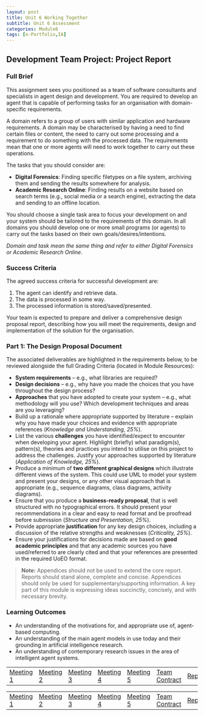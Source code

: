 ```yaml
---
layout: post
title: Unit 6 Working Together
subtitle: Unit 6 Assessment
categories: Module6
tags: [e-Portfolio,IA]
---
```

<html lang="en">

<body>

<h2>Development Team Project: Project Report </h2>

<h3>Full Brief</h3>

<p>
This assignment sees you positioned as a team of software consultants and specialists in agent design and development. You are required to develop an agent that is capable of performing tasks for an organisation with domain-specific requirements.
</p>

<p>
A domain refers to a group of users with similar application and hardware requirements. A domain may be characterised by having a need to find certain files or content, the need to carry out some processing and a requirement to do something with the processed data. The requirements mean that one or more agents will need to work together to carry out these operations.
</p>

<p>The tasks that you should consider are:</p>
<ul>
  <li><b>Digital Forensics</b>: Finding specific filetypes on a file system, archiving them and sending the results somewhere for analysis.</li>
  <li><b>Academic Research Online</b>: Finding results on a website based on search terms (e.g., social media or a search engine), extracting the data and sending to an offline location.</li>
</ul>

<p>
You should choose a single task area to focus your development on and your system should be tailored to the requirements of this domain. In all domains you should develop one or more small programs (or agents) to carry out the tasks based on their own goals/desires/intentions.
</p>

<p><i>Domain and task mean the same thing and refer to either Digital Forensics or Academic Research Online.</i></p>

<h3>Success Criteria </h3>
<p>The agreed success criteria for successful development are:</p>
<ol>
  <li>The agent can identify and retrieve data.</li>
  <li>The data is processed in some way.</li>
   <li>The processed information is stored/saved/presented.</li>
</ol>
<p>
Your team is expected to prepare and deliver a comprehensive design proposal report, describing how you will meet the requirements, design and implementation of the solution for the organisation.
</p>

<h3>Part 1: The Design Proposal Document</h3>

<p>The associated deliverables are highlighted in the requirements below, to be reviewed alongside the full Grading Criteria (located in Module Resources):</p>
<ul>
  <li><b>System requirements</b> – e.g., what libraries are required?</li>
  <li><b>Design decisions</b> – e.g., why have you made the choices that you have throughout the design process?</li>
  <li><b>Approaches</b> that you have adopted to create your system – e.g., what methodology will you use? Which development techniques and areas are you leveraging?</li>
  <li>Build up a rationale where appropriate supported by literature – explain why you have made your choices and evidence with appropriate references (<i>Knowledge and Understanding, 25%</i>).</li>
  <li>List the various <b>challenges</b> you have identified/expect to encounter when developing your agent. Highlight (briefly) what paradigm(s), pattern(s), theories and practices you intend to utilise on this project to address the challenges. Justify your approaches supported by literature (<i>Application of Knowledge, 25%</i>).</li>
  <li>Produce a minimum of <b>two different graphical designs</b> which illustrate different views of the system. This could use UML to model your system and present your designs, or any other visual approach that is appropriate (e.g., sequence diagrams, class diagrams, activity diagrams).</li>
  <li>Ensure that you produce a <b>business-ready proposal</b>, that is well structured with no typographical errors. It should present your recommendations in a clear and easy to read format and be proofread before submission (<i>Structure and Presentation, 25%</i>).</li>
  <li>Provide appropriate <b>justification</b> for any key design choices, including a discussion of the relative strengths and weaknesses (<i>Criticality, 25%</i>).</li>
  <li>Ensure your justifications for decisions made are based on <b>good academic principles</b> and that any academic sources you have used/referred to are clearly cited and that your references are presented in the required UoEO format.</li>
</ul>

<blockquote>
  <b>Note:</b> Appendices should not be used to extend the core report. Reports should stand alone, complete and concise. Appendices should only be used for supplementary/supporting information. A key part of this module is expressing ideas succinctly, concisely, and with necessary brevity.
</blockquote>

<h3>Learning Outcomes </h3>


<ul>
  <li>An understanding of the motivations for, and appropriate use of, agent-based computing.</li>
  <li>An understanding of the main agent models in use today and their grounding in artificial intelligence research.</li>
  <li>An understanding of contemporary research issues in the area of intelligent agent systems.</li>
</ul>

<table>
  <tr>
    <td><a href="../../../../artefacts/IA-Unit06-TeamE_Meeting1.pdf" target="_blank">Meeting 1</a></td>
    <td><a href="../../../../artefacts/IA-Unit06-TeamE_Meeting2.pdf" target="_blank">Meeting 2</a></td>
    <td><a href="../../../../artefacts/IA-Unit06-TeamE_Meeting3.pdf" target="_blank">Meeting 3</a></td>
    <td><a href="../../../../artefacts/IA-Unit06-TeamE_Meeting4.pdf" target="_blank">Meeting 4</a></td>
    <td><a href="../../../../artefacts/IA-Unit06-TeamE_Meeting5.pdf" target="_blank">Meeting 5</a></td>
    <td><a href="../../../../artefacts/IA-Unit06-Team_Contract.pdf" target="_blank">Team Contract</a></td>
    <td><a href="../../../../artefacts/IA-Unit06-DevelopmentTeamProjectReport.pdf" target="_blank">Report</a></td>
  </tr>
</table>

<table>
  <tr>
    <td><a href="../../../../artefacts/IA-Unit06-TeamE_Meeting1.pdf" target="_blank">Meeting 1</a></td>
    <td><a href="../../../../artefacts/IA-Unit06-TeamE_Meeting2.pdf" target="_blank">Meeting 2</a></td>
    <td><a href="../../../../artefacts/IA-Unit06-TeamE_Meeting3.pdf" target="_blank">Meeting 3</a></td>
    <td><a href="../../../../artefacts/IA-Unit06-TeamE_Meeting4.pdf" target="_blank">Meeting 4</a></td>
    <td><a href="../../../../artefacts/IA-Unit06-TeamE_Meeting5.pdf" target="_blank">Meeting 5</a></td>
    <td><a href="../../../../artefacts/IA-Unit06-Team_Contract.pdf" target="_blank">Team Contract</a></td>
    <td><a href="../../../../artefacts/IA-Unit06-DevelopmentTeamProjectReport.pdf" target="_blank">Report</a></td>
  </tr>
</table>





